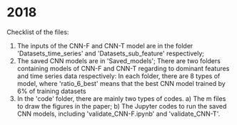 # 2018
Checklist of the files:
1) The inputs of the CNN-F and CNN-T model are in the folder 'Datasets_time_series' and 'Datasets_sub_feature' respectively;
2) The saved CNN models are in 'Saved_models';
There are two folders containing models of CNN-F and CNN-T regarding to dominant features and time series data respectively: 
In each folder, there are 8 types of model, where 'ratio_6_best' means that the best CNN model trained by 6% of training datasets 
3) In the 'code' folder, there are mainly two types of codes.
a) The m files to draw the figures in the paper;
b) The Jupyter codes to run the saved CNN models, including 'validate_CNN-F.ipynb' and 'validate_CNN-T'.
